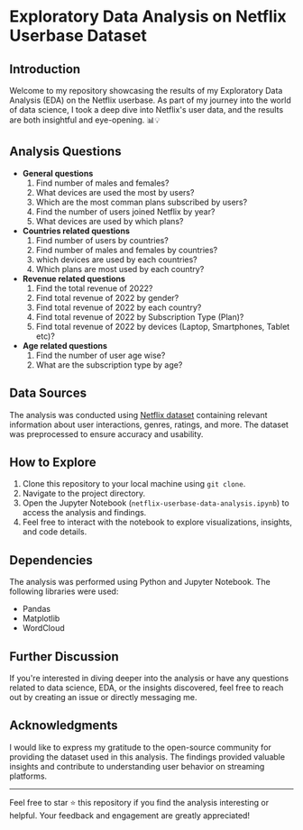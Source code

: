 # Exploratory Data Analysis on Netflix Userbase Dataset

## Introduction
Welcome to my repository showcasing the results of my Exploratory Data Analysis (EDA) on the Netflix userbase. As part of my journey into the world of data science, I took a deep dive into Netflix's user data, and the results are both insightful and eye-opening. 📊💡

## Analysis Questions
- **General questions**
  1. Find number of males and females?
  2. What devices are used the most by users?
  3. Which are the most comman plans subscribed by users?
  4. Find the number of users joined Netflix by year?
  5. What devices are used by which plans?
- **Countries related questions**
  1. Find number of users by countries?
  2. Find number of males and females by countries?
  3. which devices are used by each countries?
  4. Which plans are most used by each country?
- **Revenue related questions**
  1. Find the total revenue of 2022?
  2. Find total revenue of 2022 by gender?
  3. Find total revenue of 2022 by each country?
  4. Find total revenue of 2022 by Subscription Type (Plan)?
  5. Find total revenue of 2022 by devices (Laptop, Smartphones, Tablet etc)?
- **Age related questions**
  1. Find the number of user age wise?
  2. What are the subscription type by age?
  
## Data Sources
The analysis was conducted using [Netflix dataset](https://www.kaggle.com/datasets/arnavsmayan/netflix-userbase-dataset) containing relevant information about user interactions, genres, ratings, and more. The dataset was preprocessed to ensure accuracy and usability.

## How to Explore
1. Clone this repository to your local machine using `git clone`.
2. Navigate to the project directory.
3. Open the Jupyter Notebook (`netflix-userbase-data-analysis.ipynb`) to access the analysis and findings.
4. Feel free to interact with the notebook to explore visualizations, insights, and code details.

## Dependencies
The analysis was performed using Python and Jupyter Notebook. The following libraries were used:
- Pandas
- Matplotlib
- WordCloud

## Further Discussion
If you're interested in diving deeper into the analysis or have any questions related to data science, EDA, or the insights discovered, feel free to reach out by creating an issue or directly messaging me.

## Acknowledgments
I would like to express my gratitude to the open-source community for providing the dataset used in this analysis. The findings provided valuable insights and contribute to understanding user behavior on streaming platforms.

---

Feel free to star ⭐️ this repository if you find the analysis interesting or helpful. Your feedback and engagement are greatly appreciated!
